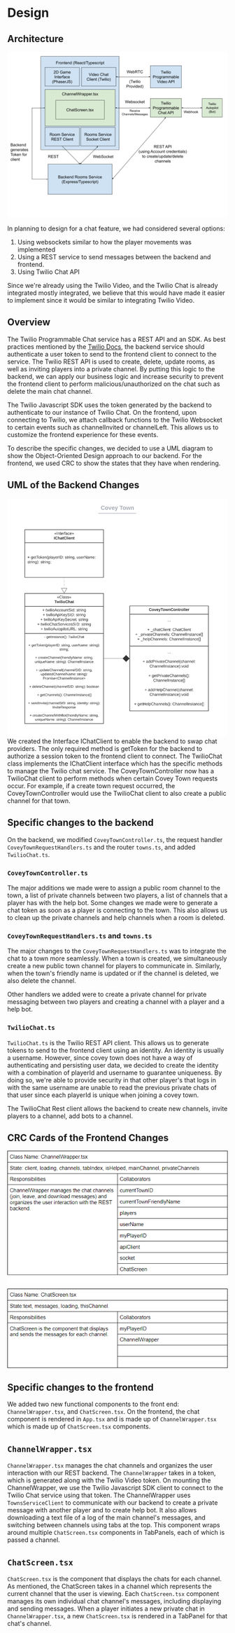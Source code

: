 # Design

## Architecture
![Covey.Town Chat Architecture](docs/chat-architecture.png)

In planning to design for a chat feature, we had considered several options: 
1) Using websockets similar to how the player movements was implemented
2) Using a REST service to send messages between the backend and frontend.  
3) Using Twilio Chat API

Since we're already using the Twilio Video, and the Twilio Chat is already integrated mostly integrated, we believe that this would have made it easier to implement since it would be similar to integrating Twilio Video.

## Overview
The Twilio Programmable Chat service has a REST API and an SDK. As best practices mentioned by the [Twilio Docs](https://www.twilio.com/docs/chat/fundamentals), the backend service should authenticate a user token to send to the frontend client to connect to the service. The Twilio REST API is used to create, delete, update rooms, as well as inviting players into a private channel. By putting this logic to the backend, we can apply our business logic and increase security to prevent the frontend client to perform malicious/unauthorized on the chat such as delete the main chat channel.

The Twilio Javascript SDK uses the token generated by the backend to authenticate to our instance of Twilio Chat. On the frontend, upon connecting to Twilio, we attach callback functions to the Twilio Websocket to certain events such as channelInvited or channelLeft. This allows us to customize the frontend experience for these events.

To describe the specific changes, we decided to use a UML diagram to show the Object-Oriented Design approach to our backend. For the frontend, we used CRC to show the states that they have when rendering.

## UML of the Backend Changes
![Covey.Town UML](docs/chat-UML.png)
We created the Interface IChatClient to enable the backend to swap chat providers. The only required method is getToken for the backend to authorize a session token to the frontend client to connect. The TwilioChat class implements the IChatClient interface which has the specific methods to manage the Twilio chat service. The CoveyTownController now has a TwilioChat client to perform methods when certain Covey Town requests occur. For example, if a create town request occurred, the CoveyTownController would use the TwilioChat client to also create a public channel for that town.

## Specific changes to the backend
On the backend, we modified `CoveyTownController.ts`, the request handler `CoveyTownRequestHandlers.ts` and the router `towns.ts`, and added `TwilioChat.ts`.

### `CoveyTownController.ts`
The major additions we made were to assign a public room channel to the town, a list of private channels between two players, a list of channels that a player has with the help bot. Some changes we made were to generate a chat token as soon as a player is connecting to the town. This also allows us to clean up the private channels and help channels when a room is deleted.

### `CoveyTownRequestHandlers.ts` and `towns.ts`
The major changes to the `CoveyTownRequestHandlers.ts` was to integrate the chat to a town more seamlessly. When a town is created, we simultaneously create a new public town channel for players to communicate in. Similarly, when the town's friendly name is updated or if the channel is deleted, we also delete the channel.

Other handlers we added were to create a private channel for private messaging between two players and creating a channel with a player and a help bot.


### `TwilioChat.ts`
`TwilioChat.ts` is the Twilio REST API client. This allows us to generate tokens to send to the frontend client using an identity. An identity is usually a username. However, since covey town does not have a way of authenticating and persisting user data, we decided to create the identity with a combination of playerId and username to guarantee uniqueness. By doing so, we're able to provide security in that other player's that logs in with the same username are unable to read the previous private chats of that user since each playerId is unique when joining a covey town. 

The TwilioChat Rest client allows the backend to  create new channels, invite players to a channel, add bots to a channel.  

## CRC Cards of the Frontend Changes
![Covey.Town CRC](docs/CRC.png)

## Specific changes to the frontend
We added two new functional components to the front end: `ChannelWrapper.tsx`, and `ChatScreen.tsx`.
On the frontend, the chat component is rendered in `App.tsx` and is made up of `ChannelWrapper.tsx` which is made up of `ChatScreen.tsx` components. 

## `ChannelWrapper.tsx`
`ChannelWrapper.tsx` manages the chat channels and organizes the user interaction with our REST backend. The `ChannelWrapper` takes in a token, which is generated along with the Twilio Video token. On mounting the ChannelWrapper, we use the Twilio Javascript SDK client to connect to the Twilio Chat service using that token. The ChannelWrapper uses `TownsServiceClient` to communicate with our backend to create a private message with another player and to create help bot. It also allows downloading a text file of a log of the main channel's messages, and switching between channels using tabs at the top. This component wraps around multiple `ChatScreen.tsx` components in TabPanels, each of which is passed a channel.


## `ChatScreen.tsx`
`ChatScreen.tsx` is the component that displays the chats for each channel. As mentioned, the ChatScreen takes in a channel which represents the current channel that the user is viewing. Each `ChatScreen.tsx` component manages its own individual chat channel's messages, including displaying and sending messages. When a player initiates a new private chat in `ChannelWrapper.tsx`, a new `ChatScreen.tsx` is rendered in a TabPanel for that chat's channel. 

